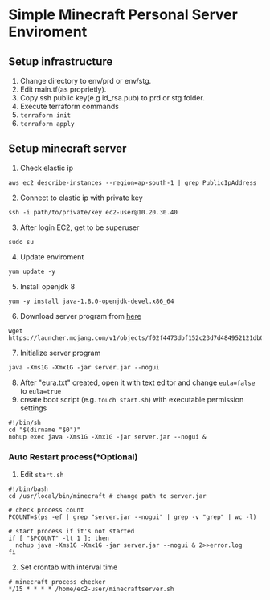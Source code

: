 # Simple Minecraft Personal Server Enviroment

## Setup infrastructure

1. Change directory to env/prd or env/stg.
1. Edit main.tf(as proprietly).
1. Copy ssh public key(e.g id_rsa.pub) to prd or stg folder.
1. Execute terraform commands
1. `terraform init`
1. `terraform apply`

## Setup minecraft server

1. Check elastic ip

```
aws ec2 describe-instances --region=ap-south-1 | grep PublicIpAddress
```

2. Connect to elastic ip with private key

```
ssh -i path/to/private/key ec2-user@10.20.30.40
```

3. After login EC2, get to be superuser

```
sudo su
```

4. Update enviroment

```
yum update -y
```

5. Install openjdk 8

```
yum -y install java-1.8.0-openjdk-devel.x86_64
```

6. Download server program from [here](https://www.minecraft.net/en-us/download/server)

```
wget https://launcher.mojang.com/v1/objects/f02f4473dbf152c23d7d484952121db0b36698cb/server.jar
```

7. Initialize server program

```
java -Xms1G -Xmx1G -jar server.jar --nogui
```

8. After "eura.txt" created, open it with text editor and change `eula=false` to `eula=true`
9. create boot script (e.g. `touch start.sh`) with executable permission settings

```
#!/bin/sh
cd "$(dirname "$0")"
nohup exec java -Xms1G -Xmx1G -jar server.jar --nogui &
```

### Auto Restart process(\*Optional)

1. Edit `start.sh`

```
#!/bin/bash
cd /usr/local/bin/minecraft # change path to server.jar

# check process count
PCOUNT=$(ps -ef | grep "server.jar --nogui" | grep -v "grep" | wc -l)

# start process if it's not started
if [ "$PCOUNT" -lt 1 ]; then
  nohup java -Xms1G -Xmx1G -jar server.jar --nogui & 2>>error.log
fi
```

2. Set crontab with interval time

```
# minecraft process checker
*/15 * * * * /home/ec2-user/minecraftserver.sh
```
